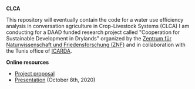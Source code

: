 **CLCA**

This repository will eventually contain the code for a water use efficiency analysis in conversation agriculture in Crop-Livestock Systems (CLCA) I am conducting for a DAAD funded research project called "Cooperation for Sustainable Development in Drylands" organized by the [Zentrum für Naturwissenschaft und Friedensforschung (ZNF)](https://www.znf.uni-hamburg.de/) and in collaboration with the Tunis office of [ICARDA](https://www.icarda.org/).

**Online resources**

- [Project proposal](https://goergen95.github.io/clca/proposal.html)
- [Presentation](https://goergen95.github.io/clca/proposal.html) (October 8th, 2020)